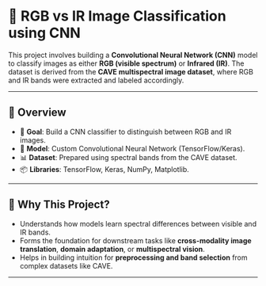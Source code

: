 # 🧠 RGB vs IR Image Classification using CNN

This project involves building a **Convolutional Neural Network (CNN)** model to classify images as either **RGB (visible spectrum)** or **Infrared (IR)**. The dataset is derived from the **CAVE multispectral image dataset**, where RGB and IR bands were extracted and labeled accordingly.

---

## 📌 Overview

- 🎯 **Goal**: Build a CNN classifier to distinguish between RGB and IR images.
- 🧠 **Model**: Custom Convolutional Neural Network (TensorFlow/Keras).
- 📊 **Dataset**: Prepared using spectral bands from the CAVE dataset.
- 📦 **Libraries**: TensorFlow, Keras, NumPy, Matplotlib.

---

## 🌈 Why This Project?

- Understands how models learn spectral differences between visible and IR bands.
- Forms the foundation for downstream tasks like **cross-modality image translation**, **domain adaptation**, or **multispectral vision**.
- Helps in building intuition for **preprocessing and band selection** from complex datasets like CAVE.

---


